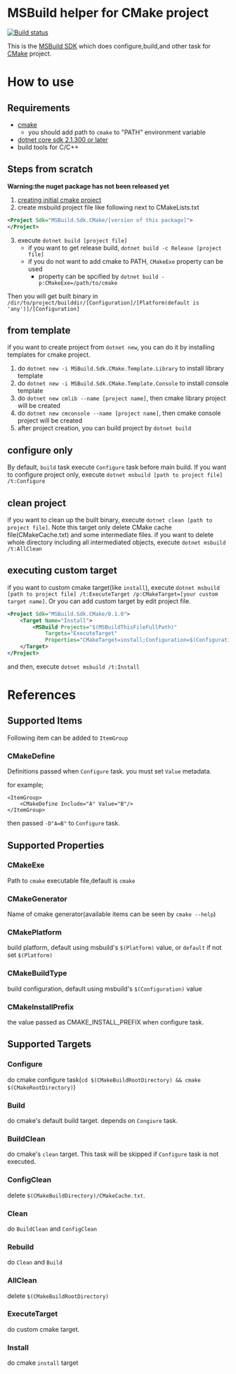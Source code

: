 # MSBuild helper for CMake project

[![Build status](https://ci.appveyor.com/api/projects/status/8mg77qa079jkia26/branch/master?svg=true)](https://ci.appveyor.com/project/itn3000/msbuild-sdk-cmake/branch/master)

This is the [MSBuild SDK](https://docs.microsoft.com/en-us/visualstudio/msbuild/how-to-use-project-sdk?view=vs-2019) which does configure,build,and other task for [CMake](https://cmake.org) project.

# How to use

## Requirements

* [cmake](https://cmake.org)
    * you should add path to `cmake` to "PATH" environment variable
* [dotnet core sdk 2.1.300 or later](https://dotnet.microsoft.com/download)
* build tools for C/C++

## Steps from scratch

**Warning:the nuget package has not been released yet**

1. [creating initial cmake project](https://cmake.org/cmake-tutorial/)
2. create msbuild project file like following next to CMakeLists.txt
```xml
<Project Sdk="MSBuild.Sdk.CMake/[version of this package]">
</Project>
```
3. execute `dotnet build [project file]`
    * if you want to get release build, `dotnet build -c Release [project file]`
    * if you do not want to add cmake to PATH, `CMakeExe` property can be used
        * property can be spcified by `dotnet build -p:CMakeExe=/path/to/cmake`

Then you will get built binary in `/dir/to/project/builddir/[Configuration]/[Platform(default is 'any')]/[Configuration]`

## from template

if you want to create project from `dotnet new`, you can do it by installing templates for cmake project.

1. do `dotnet new -i MSBuild.Sdk.CMake.Template.Library` to install library template
2. do `dotnet new -i MSBuild.Sdk.CMake.Template.Console` to install console template
3. do `dotnet new cmlib --name [project name]`, then cmake library project will be created
4. do `dotnet new cmconsole --name [project name]`, then cmake console project will be created
5. after project creation, you can build project by `dotnet build`

## configure only

By default, `build` task execute `Configure` task before main build.
If you want to configure project only, execute `dotnet msbuild [path to project file] /t:Configure`

## clean project

if you want to clean up the built binary, execute `dotnet clean [path to project file]`.
Note this target only delete CMake cache file(CMakeCache.txt) and some intermediate files.
if you want to delete whole directory including all intermediated objects, execute `dotnet msbuild /t:AllClean`

## executing custom target

if you want to custom cmake target(like `install`), execute `dotnet msbuild [path to project file] /t:ExecuteTarget /p:CMakeTarget=[your custom target name]`.
Or you can add custom target by edit project file.

```xml
<Project Sdk="MSBuild.Sdk.CMake/0.1.0">
    <Target Name="Install">
        <MSBuild Projects="$(MSBuildThisFileFullPath)" 
            Targets="ExecuteTarget" 
            Properties="CMakeTarget=install;Configuration=$(Configuration);Platform=$(Platform)"/>
    </Target>
</Project>
```

and then, execute `dotnet msbuild /t:Install`

# References

## Supported Items

Following item can be added to `ItemGroup`

### CMakeDefine

Definitions passed when `Configure` task.
you must set `Value` metadata.

for example;

```
<ItemGroup>
    <CMakeDefine Include="A" Value="B"/>
</ItemGroup>
```

then passed `-D"A=B"` to `Configure` task.

## Supported Properties

### CMakeExe

Path to `cmake` executable file,default is `cmake`

### CMakeGenerator

Name of cmake generator(available items can be seen by `cmake --help`)

### CMakePlatform

build platform, default using msbuild's `$(Platform)` value, or `default` if not set `$(Platform)`

### CMakeBuildType

build configuration, default using msbuild's `$(Configuration)` value

### CMakeInstallPrefix

the value passed as CMAKE_INSTALL_PREFIX when configure task.

## Supported Targets

### Configure

do cmake configure task(`cd $(CMakeBuildRootDirectory) && cmake $(CMakeRootDirectory)`)

### Build

do cmake's default build target.
depends on `Congiure` task.

### BuildClean

do cmake's `clean` target.
This task will be skipped if `Configure` task is not executed.

### ConfigClean

delete `$(CMakeBuildDirectory)/CMakeCache.txt`.

### Clean

do `BuildClean` and `ConfigClean`

### Rebuild

do `Clean` and `Build`

### AllClean

delete `$(CMakeBuildRootDirectory)`

### ExecuteTarget

do custom cmake target.

### Install

do cmake `install` target
